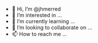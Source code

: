 - 👋 Hi, I’m @jhmerred
- 👀 I’m interested in ...
- 🌱 I’m currently learning ...
- 💞️ I’m looking to collaborate on ...
- 📫 How to reach me ...

<!---
jhmerred/jhmerred is a ✨ special ✨ repository because its `README.md` (this file) appears on your GitHub profile.
You can click the Preview link to take a look at your changes.
--->
